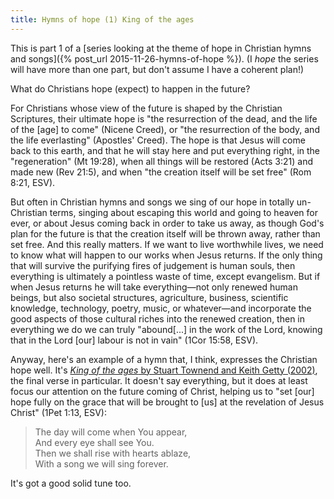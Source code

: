 ```yaml
---
title: Hymns of hope (1) King of the ages
---
```

This is part 1 of a [series looking at the theme of hope in Christian hymns and songs]({% post_url 2015-11-26-hymns-of-hope %}). (I <em>hope</em> the series will have more than one part, but don't assume I have a coherent plan!)

<p>What do Christians hope (expect) to happen in the future?</p>
<p>For Christians whose view of the future is shaped by the Christian Scriptures, their ultimate hope is "the resurrection of the dead, and the life of the [age] to come" (Nicene Creed), or "the resurrection of the body, and the life everlasting" (Apostles' Creed). The hope is that Jesus will come back to this earth, and that he will stay here and put everything right, in the "regeneration" (Mt 19:28), when all things will be restored (Acts 3:21) and made new (Rev 21:5), and when "the creation itself will be set free" (Rom 8:21, ESV).</p>
<p>But often in Christian hymns and songs we sing of our hope in totally un-Christian terms, singing about escaping this world and going to heaven for ever, or about Jesus coming back in order to take us away, as though God's plan for the future is that the creation itself will be thrown away, rather than set free. And this really matters. If we want to live worthwhile lives, we need to know what will happen to our works when Jesus returns. If the only thing that will survive the purifying fires of judgement is human souls, then everything is ultimately a pointless waste of time, except evangelism. But if when Jesus returns he will take everything—not only renewed human beings, but also societal structures, agriculture, business, scientific knowledge, technology, poetry, music, or whatever—and incorporate the good aspects of those cultural riches into the renewed creation, then in everything we do we can truly "abound[...] in the work of the Lord, knowing that in the Lord [our] labour is not in vain" (1Cor 15:58, ESV).</p>
<p>Anyway, here's an example of a hymn that, I think, expresses the Christian hope well. It's <a href="http://www.kingswayshop.com/Shop/Products/83751/Home/Sheet_Music/Jesus/Kingship/King_of_the_ages_Pdf_sheet.aspx"><em>King of the ages</em> by Stuart Townend and Keith Getty (2002)</a>, the final verse in particular. It doesn't say everything, but it does at least focus our attention on the future coming of Christ, helping us to "set [our] hope fully on the grace that will be brought to [us] at the revelation of Jesus Christ" (1Pet 1:13, ESV):</p>
<blockquote><p>The day will come when You appear,<br />
And every eye shall see You.<br />
Then we shall rise with hearts ablaze,<br />
With a song we will sing forever.</p></blockquote>
<p>It's got a good solid tune too.</p>
